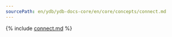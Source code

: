 ```yaml
---
sourcePath: en/ydb/ydb-docs-core/en/core/concepts/connect.md
---
```

{% include [connect.md](_includes/connect.md) %}
